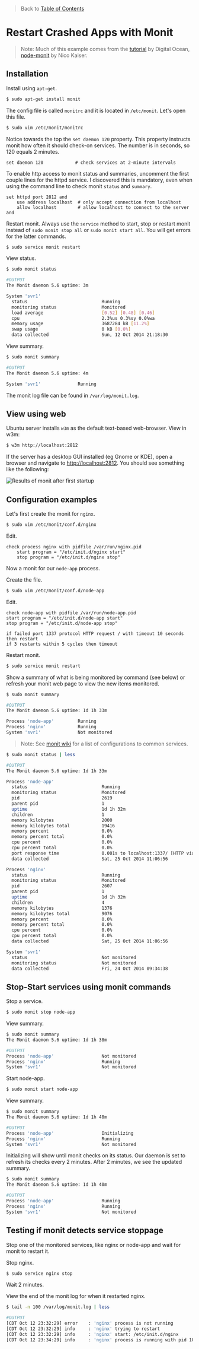 > Back to [Table of Contents](https://github.com/jpfluger/examples)

# Restart Crashed Apps with Monit

> Note: Much of this example comes from the [tutorial](https://www.digitalocean.com/community/tutorials/how-to-install-and-configure-monit) by Digital Ocean, [node-monit](https://github.com/nicokaiser/node-monit) by Nico Kaiser.

## Installation

Install using `apt-get`.

```bash
$ sudo apt-get install monit
```

The config file is called `monitrc` and it is located in `/etc/monit`. Let's open this file.

```bash
$ sudo vim /etc/monit/monitrc
```

Notice towards the top the `set daemon 120` property. This property instructs monit how often it should check-on services. The number is in seconds, so 120 equals 2 minutes.

```
set daemon 120            # check services at 2-minute intervals
```

To enable http access to monit status and summaries, uncomment the first couple lines for the httpd service. I discovered this is mandatory, even when using the command line to check monit `status` and `summary`.

```
set httpd port 2812 and
    use address localhost  # only accept connection from localhost
    allow localhost        # allow localhost to connect to the server and
```

Restart monit.  Always use the `service` method to start, stop or restart monit instead of `sudo monit stop all` or `sudo monit start all`. You will get errors for the latter commands.

```bash
$ sudo service monit restart
```

View status.

```bash
$ sudo monit status

#OUTPUT
The Monit daemon 5.6 uptime: 3m 

System 'svr1'
  status                            Running
  monitoring status                 Monitored
  load average                      [0.52] [0.48] [0.46]
  cpu                               2.3%us 0.3%sy 0.0%wa
  memory usage                      3687284 kB [11.2%]
  swap usage                        0 kB [0.0%]
  data collected                    Sun, 12 Oct 2014 21:18:30

```

View summary.

```bash
$ sudo monit summary

#OUTPUT
The Monit daemon 5.6 uptime: 4m 

System 'svr1'              Running
```

The monit log file can be found in `/var/log/monit.log`.

## View using web

Ubuntu server installs `w3m` as the default text-based web-browser. View in w3m:

```bash
$ w3m http://localhost:2812
```

If the server has a desktop GUI installed (eg Gnome or KDE), open a browser and navigate to [http://localhost:2812](http://localhost:2812/). You should see something like the following:

![Results of monit after first startup](https://github.com/jpfluger/examples/blob/master/ubuntu-14.04/monit/monit-after-install.png)

## Configuration examples

Let's first create the monit for `nginx`.

```bash
$ sudo vim /etc/monit/conf.d/nginx
```

Edit.

```
check process nginx with pidfile /var/run/nginx.pid
    start program = "/etc/init.d/nginx start"
    stop program = "/etc/init.d/nginx stop"
```

Now a monit for our `node-app` process.

Create the file.

```bash
$ sudo vim /etc/monit/conf.d/node-app 
```

Edit.

```
check node-app with pidfile /var/run/node-app.pid
start program = "/etc/init.d/node-app start"
stop program = "/etc/init.d/node-app stop"

if failed port 1337 protocol HTTP request / with timeout 10 seconds then restart
if 3 restarts within 5 cycles then timeout
```

Restart monit.

```bash
$ sudo service monit restart
```

Show a summary of what is being monitored by command (see below) or refresh your monit web page to view the new items monitored.

```bash
$ sudo monit summary

#OUTPUT
The Monit daemon 5.6 uptime: 1d 1h 33m 

Process 'node-app'         Running
Process 'nginx'            Running
System 'svr1'              Not monitored
```

> Note: See [monit wiki](http://mmonit.com/wiki/Monit/ConfigurationExamples#postgresql) for a list of configurations to common services.

```bash
$ sudo monit status | less

#OUTPUT
The Monit daemon 5.6 uptime: 1d 1h 33m 

Process 'node-app'
  status                            Running
  monitoring status                 Monitored
  pid                               2619
  parent pid                        1
  uptime                            1d 1h 32m 
  children                          1
  memory kilobytes                  2000
  memory kilobytes total            19416
  memory percent                    0.0%
  memory percent total              0.0%
  cpu percent                       0.0%
  cpu percent total                 0.0%
  port response time                0.001s to localhost:1337/ [HTTP via TCP]
  data collected                    Sat, 25 Oct 2014 11:06:56

Process 'nginx'
  status                            Running
  monitoring status                 Monitored
  pid                               2607
  parent pid                        1
  uptime                            1d 1h 32m 
  children                          4
  memory kilobytes                  1376
  memory kilobytes total            9076
  memory percent                    0.0%
  memory percent total              0.0%
  cpu percent                       0.0%
  cpu percent total                 0.0%
  data collected                    Sat, 25 Oct 2014 11:06:56

System 'svr1'
  status                            Not monitored
  monitoring status                 Not monitored
  data collected                    Fri, 24 Oct 2014 09:34:38
```

## Stop-Start services using monit commands

Stop a service.

```bash
$ sudo monit stop node-app
```

View summary.

```bash
$ sudo monit summary
The Monit daemon 5.6 uptime: 1d 1h 38m 

#OUTPUT
Process 'node-app'                  Not monitored
Process 'nginx'                     Running
System 'svr1'                       Not monitored
```

Start node-app.

```bash
$ sudo monit start node-app
```

View summary.

```bash
$ sudo monit summary
The Monit daemon 5.6 uptime: 1d 1h 40m 

#OUTPUT
Process 'node-app'                  Initializing
Process 'nginx'                     Running
System 'svr1'                       Not monitored
```

Initializing will show until monit checks on its status. Our daemon is set to refresh its checks every 2 minutes. After 2 minutes, we see the updated summary.

```bash
$ sudo monit summary
The Monit daemon 5.6 uptime: 1d 1h 40m 

#OUTPUT
Process 'node-app'                  Running
Process 'nginx'                     Running
System 'svr1'                       Not monitored
```

## Testing if monit detects service stoppage

Stop one of the monitored services, like nginx or node-app and wait for monit to restart it.

Stop nginx.

```bash
$ sudo service nginx stop
```

Wait 2 minutes.

View the end of the monit log for when it restarted nginx.

```bash
$ tail -n 100 /var/log/monit.log | less

#OUTPUT
[CDT Oct 12 23:32:29] error    : 'nginx' process is not running
[CDT Oct 12 23:32:29] info     : 'nginx' trying to restart
[CDT Oct 12 23:32:29] info     : 'nginx' start: /etc/init.d/nginx
[CDT Oct 12 23:34:29] info     : 'nginx' process is running with pid 1058
```